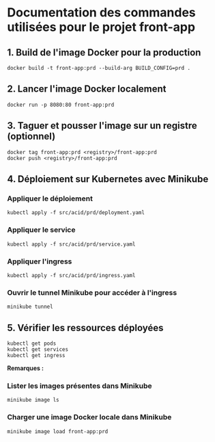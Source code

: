 # Documentation des commandes utilisées pour le projet front-app

## 1. Build de l'image Docker pour la production

```
docker build -t front-app:prd --build-arg BUILD_CONFIG=prd .
```

## 2. Lancer l'image Docker localement

```
docker run -p 8080:80 front-app:prd
```

## 3. Taguer et pousser l'image sur un registre (optionnel)

```
docker tag front-app:prd <registry>/front-app:prd
docker push <registry>/front-app:prd
```

## 4. Déploiement sur Kubernetes avec Minikube

### Appliquer le déploiement

```
kubectl apply -f src/acid/prd/deployment.yaml
```

### Appliquer le service

```
kubectl apply -f src/acid/prd/service.yaml
```

### Appliquer l'ingress

```
kubectl apply -f src/acid/prd/ingress.yaml
```

### Ouvrir le tunnel Minikube pour accéder à l'ingress

```
minikube tunnel
```

## 5. Vérifier les ressources déployées

```
kubectl get pods
kubectl get services
kubectl get ingress
```

**Remarques :**

### Lister les images présentes dans Minikube

```
minikube image ls
```

### Charger une image Docker locale dans Minikube

```
minikube image load front-app:prd
```

